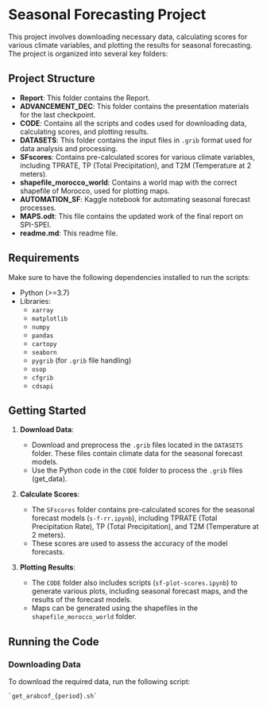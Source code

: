 # Seasonal Forecasting Project

This project involves downloading necessary data, calculating scores for various climate variables, and plotting the results for seasonal forecasting. The project is organized into several key folders:

## Project Structure

- **Report**: This folder contains the Report.
- **ADVANCEMENT_DEC**: This folder contains the presentation materials for the last checkpoint.
- **CODE**: Contains all the scripts and codes used for downloading data, calculating scores, and plotting results.
- **DATASETS**: This folder contains the input files in `.grib` format used for data analysis and processing.
- **SFscores**: Contains pre-calculated scores for various climate variables, including TPRATE, TP (Total Precipitation), and T2M (Temperature at 2 meters).
- **shapefile_morocco_world**: Contains a world map with the correct shapefile of Morocco, used for plotting maps.
- **AUTOMATION_SF**: Kaggle notebook for automating seasonal forecast processes.
- **MAPS.odt**: This file contains the updated work of the final report on SPI-SPEI.
- **readme.md**: This readme file.

## Requirements

Make sure to have the following dependencies installed to run the scripts:

- Python (>=3.7)
- Libraries:
  - `xarray`
  - `matplotlib`
  - `numpy`
  - `pandas`
  - `cartopy`
  - `seaborn`
  - `pygrib` (for `.grib` file handling)
  - `osop`
  - `cfgrib`
  - `cdsapi`

## Getting Started

1. **Download Data**: 
   - Download and preprocess the `.grib` files located in the `DATASETS` folder. These files contain climate data for the seasonal forecast models.
   - Use the Python code in the `CODE` folder to process the `.grib` files (get_data).

2. **Calculate Scores**:
   - The `SFscores` folder contains pre-calculated scores for the seasonal forecast models (`s-f-rr.ipynb`), including TPRATE (Total Precipitation Rate), TP (Total Precipitation), and T2M (Temperature at 2 meters).
   - These scores are used to assess the accuracy of the model forecasts.

3. **Plotting Results**:
   - The `CODE` folder also includes scripts (`sf-plot-scores.ipynb`) to generate various plots, including seasonal forecast maps, and the results of the forecast models.
   - Maps can be generated using the shapefiles in the `shapefile_morocco_world` folder.

## Running the Code

### Downloading Data
To download the required data, run the following script:

```bash
`get_arabcof_{period}.sh`

